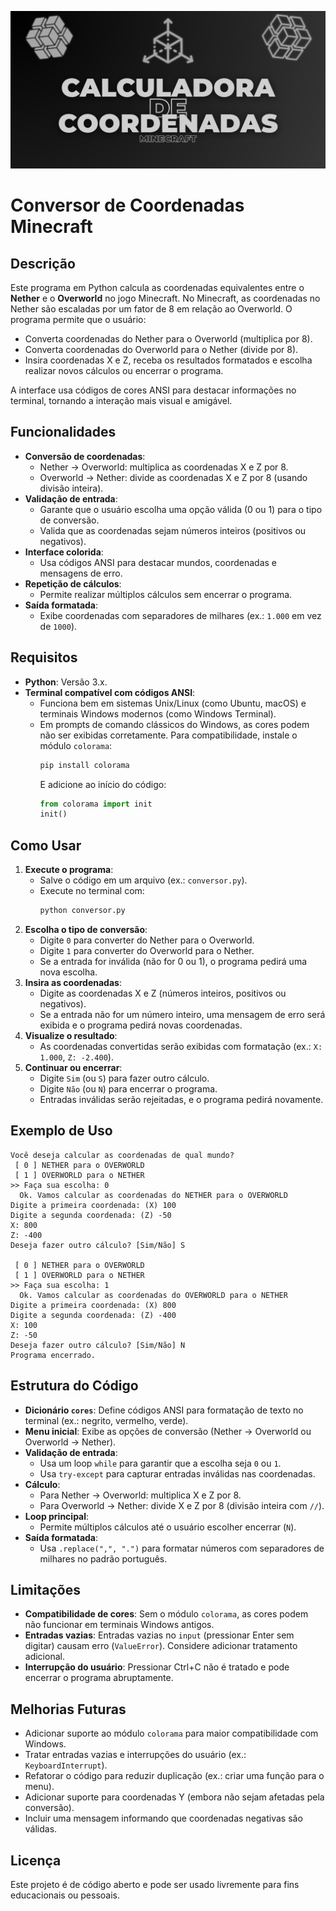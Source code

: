 ![Banner](src/banner.png)

# Conversor de Coordenadas Minecraft

## Descrição
Este programa em Python calcula as coordenadas equivalentes entre o **Nether** e o **Overworld** no jogo Minecraft. No Minecraft, as coordenadas no Nether são escaladas por um fator de 8 em relação ao Overworld. O programa permite que o usuário:
- Converta coordenadas do Nether para o Overworld (multiplica por 8).
- Converta coordenadas do Overworld para o Nether (divide por 8).
- Insira coordenadas X e Z, receba os resultados formatados e escolha realizar novos cálculos ou encerrar o programa.

A interface usa códigos de cores ANSI para destacar informações no terminal, tornando a interação mais visual e amigável.

## Funcionalidades
- **Conversão de coordenadas**:
  - Nether → Overworld: multiplica as coordenadas X e Z por 8.
  - Overworld → Nether: divide as coordenadas X e Z por 8 (usando divisão inteira).
- **Validação de entrada**:
  - Garante que o usuário escolha uma opção válida (0 ou 1) para o tipo de conversão.
  - Valida que as coordenadas sejam números inteiros (positivos ou negativos).
- **Interface colorida**:
  - Usa códigos ANSI para destacar mundos, coordenadas e mensagens de erro.
- **Repetição de cálculos**:
  - Permite realizar múltiplos cálculos sem encerrar o programa.
- **Saída formatada**:
  - Exibe coordenadas com separadores de milhares (ex.: `1.000` em vez de `1000`).

## Requisitos
- **Python**: Versão 3.x.
- **Terminal compatível com códigos ANSI**:
  - Funciona bem em sistemas Unix/Linux (como Ubuntu, macOS) e terminais Windows modernos (como Windows Terminal).
  - Em prompts de comando clássicos do Windows, as cores podem não ser exibidas corretamente. Para compatibilidade, instale o módulo `colorama`:
    ```bash
    pip install colorama
    ```
    E adicione ao início do código:
    ```python
    from colorama import init
    init()
    ```

## Como Usar
1. **Execute o programa**:
   - Salve o código em um arquivo (ex.: `conversor.py`).
   - Execute no terminal com:
     ```bash
     python conversor.py
     ```
2. **Escolha o tipo de conversão**:
   - Digite `0` para converter do Nether para o Overworld.
   - Digite `1` para converter do Overworld para o Nether.
   - Se a entrada for inválida (não for 0 ou 1), o programa pedirá uma nova escolha.
3. **Insira as coordenadas**:
   - Digite as coordenadas X e Z (números inteiros, positivos ou negativos).
   - Se a entrada não for um número inteiro, uma mensagem de erro será exibida e o programa pedirá novas coordenadas.
4. **Visualize o resultado**:
   - As coordenadas convertidas serão exibidas com formatação (ex.: `X: 1.000`, `Z: -2.400`).
5. **Continuar ou encerrar**:
   - Digite `Sim` (ou `S`) para fazer outro cálculo.
   - Digite `Não` (ou `N`) para encerrar o programa.
   - Entradas inválidas serão rejeitadas, e o programa pedirá novamente.

## Exemplo de Uso
```plaintext
Você deseja calcular as coordenadas de qual mundo?
 [ 0 ] NETHER para o OVERWORLD
 [ 1 ] OVERWORLD para o NETHER
>> Faça sua escolha: 0
  Ok. Vamos calcular as coordenadas do NETHER para o OVERWORLD
Digite a primeira coordenada: (X) 100
Digite a segunda coordenada: (Z) -50
X: 800
Z: -400
Deseja fazer outro cálculo? [Sim/Não] S

 [ 0 ] NETHER para o OVERWORLD
 [ 1 ] OVERWORLD para o NETHER
>> Faça sua escolha: 1
  Ok. Vamos calcular as coordenadas do OVERWORLD para o NETHER
Digite a primeira coordenada: (X) 800
Digite a segunda coordenada: (Z) -400
X: 100
Z: -50
Deseja fazer outro cálculo? [Sim/Não] N
Programa encerrado.
```

## Estrutura do Código
- **Dicionário `cores`**: Define códigos ANSI para formatação de texto no terminal (ex.: negrito, vermelho, verde).
- **Menu inicial**: Exibe as opções de conversão (Nether → Overworld ou Overworld → Nether).
- **Validação de entrada**:
  - Usa um loop `while` para garantir que a escolha seja `0` ou `1`.
  - Usa `try-except` para capturar entradas inválidas nas coordenadas.
- **Cálculo**:
  - Para Nether → Overworld: multiplica X e Z por 8.
  - Para Overworld → Nether: divide X e Z por 8 (divisão inteira com `//`).
- **Loop principal**:
  - Permite múltiplos cálculos até o usuário escolher encerrar (`N`).
- **Saída formatada**:
  - Usa `.replace(",", ".")` para formatar números com separadores de milhares no padrão português.

## Limitações
- **Compatibilidade de cores**: Sem o módulo `colorama`, as cores podem não funcionar em terminais Windows antigos.
- **Entradas vazias**: Entradas vazias no `input` (pressionar Enter sem digitar) causam erro (`ValueError`). Considere adicionar tratamento adicional.
- **Interrupção do usuário**: Pressionar Ctrl+C não é tratado e pode encerrar o programa abruptamente.

## Melhorias Futuras
- Adicionar suporte ao módulo `colorama` para maior compatibilidade com Windows.
- Tratar entradas vazias e interrupções do usuário (ex.: `KeyboardInterrupt`).
- Refatorar o código para reduzir duplicação (ex.: criar uma função para o menu).
- Adicionar suporte para coordenadas Y (embora não sejam afetadas pela conversão).
- Incluir uma mensagem informando que coordenadas negativas são válidas.

## Licença
Este projeto é de código aberto e pode ser usado livremente para fins educacionais ou pessoais.
